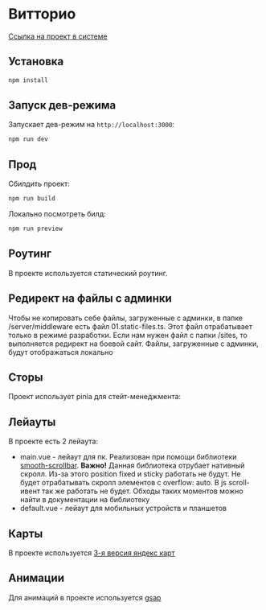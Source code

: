 # Витторио

[Ссылка на проект в системе](https://s.w-nn.ru/p/10498)

## Установка

```bash
npm install
```

## Запуск дев-режима

Запускает дев-режим на `http://localhost:3000`:

```bash
npm run dev
```

## Прод

Сбилдить проект:

```bash
npm run build
```

Локально посмотреть билд:

```bash
npm run preview
```

## Роутинг

В проекте используется статический роутинг.

## Редирект на файлы с админки

Чтобы не копировать себе файлы, загруженные с админки, в папке /server/middleware есть файл 01.static-files.ts. Этот файл отрабатывает только в режиме разработки. Если нам нужен файл с папки /sites, то выполняется редирект на боевой сайт. Файлы, загруженные с админки, будут отображаться локально

## Сторы

Проект использует pinia для стейт-менеджмента:

## Лейауты

В проекте есть 2 лейаута:

- main.vue - лейаут для пк. Реализован при помощи библиотеки [smooth-scrollbar](https://github.com/idiotWu/smooth-scrollbar). **Важно!** Данная библиотека отрубает нативный скролл. Из-за этого position fixed и sticky работать не будут. Не будет отрабатывать скролл элементов с overflow: auto. В js scroll-ивент так же работать не будет. Обходы таких моментов можно найти в документации на библиотеку
- default.vue - лейаут для мобильных устройств и планшетов

## Карты

В проекте используется [3-я версия яндекс карт](https://yandex.ru/dev/jsapi30/doc/ru/common/quickstart.html)

## Анимации

Для анимаций в проекте используется [gsap](https://gsap.com/)
